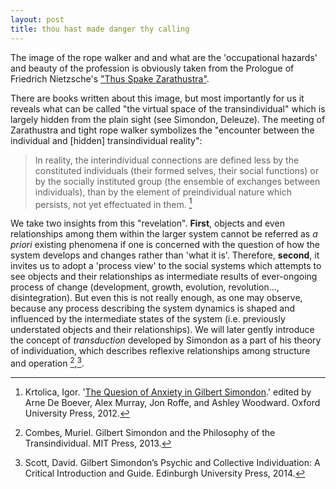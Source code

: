 ```yaml
---
layout: post
title: thou hast made danger thy calling
---
```


The image of the rope walker and and what are the 'occupational hazards' and beauty of the profession is obviously taken from the Prologue of Friedrich Nietzsche's ["Thus Spake Zarathustra"](http://en.wikisource.org/wiki/Thus_Spake_Zarathustra/Prologue).

There are books written about this image, but most importantly for us it reveals what can be called "the virtual space of the transindividual" which is largely hidden from the plain sight (see Simondon, Deleuze). The meeting of Zarathustra and tight rope walker symbolizes the "encounter between the individual and [hidden] transindividual reality":

> In reality, the interindividual connections are defined less by the constituted individuals (their formed selves, their social functions) or by the socially instituted group (the ensemble of exchanges between individuals), than by the element of preindividual nature which persists, not yet effectuated in them. [^1]

We take two insights from this "revelation". **First**, objects and even relationships among them within the larger system cannot be referred as *a priori* existing phenomena if one is concerned with the question of how the system develops and changes rather than 'what it is'. Therefore, **second**, it invites us to adopt a 'process view' to the social systems which attempts to see objects and their relationships as intermediate results of ever-ongoing process of change (development, growth, evolution, revolution..., disintegration). But even this is not really enough, as one may observe, because any process describing the system dynamics is shaped and influenced by the intermediate states of the system (i.e. previously understated objects and their relationships). We will later gently introduce the concept of *transduction* developed by Simondon as a part of his theory of individuation, which describes reflexive relationships among structure and operation [^2],[^3].

[^1]: Krtolica, Igor. '[The Quesion of Anxiety in Gilbert Simondon](http://www.parrhesiajournal.org/parrhesia07/parrhesia07_krtolica.pdf).' edited by Arne De Boever, Alex Murray, Jon Roffe, and Ashley Woodward. Oxford University Press, 2012.
[^2]: Combes, Muriel. Gilbert Simondon and the Philosophy of the Transindividual. MIT Press, 2013.
[^3]: Scott, David. Gilbert Simondon’s Psychic and Collective Individuation: A Critical Introduction and Guide. Edinburgh University Press, 2014.
